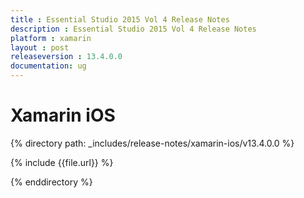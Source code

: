```yaml
---
title : Essential Studio 2015 Vol 4 Release Notes
description : Essential Studio 2015 Vol 4 Release Notes
platform : xamarin
layout : post
releaseversion : 13.4.0.0
documentation: ug
---
```


# Xamarin iOS

{% directory path: _includes/release-notes/xamarin-ios/v13.4.0.0 %}


{% include {{file.url}} %}

{% enddirectory %}